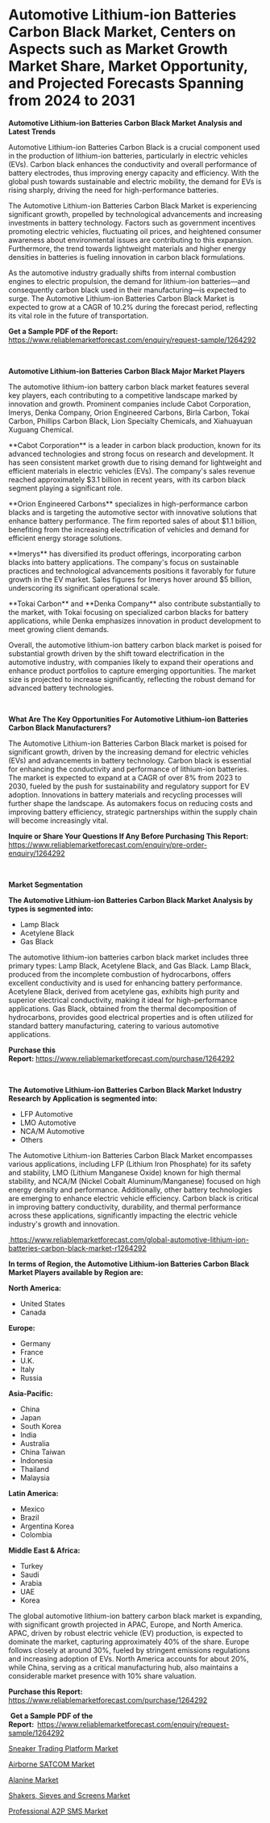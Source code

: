<p><h1>Automotive Lithium-ion Batteries Carbon Black Market, Centers on Aspects such as Market Growth Market Share, Market Opportunity, and Projected Forecasts Spanning from 2024 to 2031</h1></p><p><strong>Automotive Lithium-ion Batteries Carbon Black Market Analysis and Latest Trends</strong></p>
<p><p>Automotive Lithium-ion Batteries Carbon Black is a crucial component used in the production of lithium-ion batteries, particularly in electric vehicles (EVs). Carbon black enhances the conductivity and overall performance of battery electrodes, thus improving energy capacity and efficiency. With the global push towards sustainable and electric mobility, the demand for EVs is rising sharply, driving the need for high-performance batteries.</p><p>The Automotive Lithium-ion Batteries Carbon Black Market is experiencing significant growth, propelled by technological advancements and increasing investments in battery technology. Factors such as government incentives promoting electric vehicles, fluctuating oil prices, and heightened consumer awareness about environmental issues are contributing to this expansion. Furthermore, the trend towards lightweight materials and higher energy densities in batteries is fueling innovation in carbon black formulations.</p><p>As the automotive industry gradually shifts from internal combustion engines to electric propulsion, the demand for lithium-ion batteries—and consequently carbon black used in their manufacturing—is expected to surge. The Automotive Lithium-ion Batteries Carbon Black Market is expected to grow at a CAGR of 10.2% during the forecast period, reflecting its vital role in the future of transportation.</p></p>
<p><strong>Get a Sample PDF of the Report:&nbsp;</strong> <a href="https://www.reliablemarketforecast.com/enquiry/request-sample/1264292?utm_campaign=1159&utm_medium=2&utm_source=Github&utm_content=ia&utm_term=30102024&utm_id=automotive-lithium-ion-batteries-carbon-black">https://www.reliablemarketforecast.com/enquiry/request-sample/1264292</a></p>
<p>&nbsp;</p>
<p><strong>Automotive Lithium-ion Batteries Carbon Black Major Market Players</strong></p>
<p><p>The automotive lithium-ion battery carbon black market features several key players, each contributing to a competitive landscape marked by innovation and growth. Prominent companies include Cabot Corporation, Imerys, Denka Company, Orion Engineered Carbons, Birla Carbon, Tokai Carbon, Phillips Carbon Black, Lion Specialty Chemicals, and Xiahuayuan Xuguang Chemical.</p><p>**Cabot Corporation** is a leader in carbon black production, known for its advanced technologies and strong focus on research and development. It has seen consistent market growth due to rising demand for lightweight and efficient materials in electric vehicles (EVs). The company's sales revenue reached approximately $3.1 billion in recent years, with its carbon black segment playing a significant role.</p><p>**Orion Engineered Carbons** specializes in high-performance carbon blacks and is targeting the automotive sector with innovative solutions that enhance battery performance. The firm reported sales of about $1.1 billion, benefiting from the increasing electrification of vehicles and demand for efficient energy storage solutions.</p><p>**Imerys** has diversified its product offerings, incorporating carbon blacks into battery applications. The company's focus on sustainable practices and technological advancements positions it favorably for future growth in the EV market. Sales figures for Imerys hover around $5 billion, underscoring its significant operational scale.</p><p>**Tokai Carbon** and **Denka Company** also contribute substantially to the market, with Tokai focusing on specialized carbon blacks for battery applications, while Denka emphasizes innovation in product development to meet growing client demands.</p><p>Overall, the automotive lithium-ion battery carbon black market is poised for substantial growth driven by the shift toward electrification in the automotive industry, with companies likely to expand their operations and enhance product portfolios to capture emerging opportunities. The market size is projected to increase significantly, reflecting the robust demand for advanced battery technologies.</p></p>
<p>&nbsp;</p>
<p><strong>What Are The Key Opportunities For Automotive Lithium-ion Batteries Carbon Black Manufacturers?</strong></p>
<p><p>The Automotive Lithium-ion Batteries Carbon Black market is poised for significant growth, driven by the increasing demand for electric vehicles (EVs) and advancements in battery technology. Carbon black is essential for enhancing the conductivity and performance of lithium-ion batteries. The market is expected to expand at a CAGR of over 8% from 2023 to 2030, fueled by the push for sustainability and regulatory support for EV adoption. Innovations in battery materials and recycling processes will further shape the landscape. As automakers focus on reducing costs and improving battery efficiency, strategic partnerships within the supply chain will become increasingly vital.</p></p>
<p><strong>Inquire or Share Your Questions If Any Before Purchasing This Report:</strong> <a href="https://www.reliablemarketforecast.com/enquiry/pre-order-enquiry/1264292?utm_campaign=1159&utm_medium=2&utm_source=Github&utm_content=ia&utm_term=30102024&utm_id=automotive-lithium-ion-batteries-carbon-black">https://www.reliablemarketforecast.com/enquiry/pre-order-enquiry/1264292</a></p>
<p>&nbsp;</p>
<p><strong>Market Segmentation</strong></p>
<p><strong>The Automotive Lithium-ion Batteries Carbon Black Market Analysis by types is segmented into:</strong></p>
<p><ul><li>Lamp Black</li><li>Acetylene Black</li><li>Gas Black</li></ul></p>
<p><p>The automotive lithium-ion batteries carbon black market includes three primary types: Lamp Black, Acetylene Black, and Gas Black. Lamp Black, produced from the incomplete combustion of hydrocarbons, offers excellent conductivity and is used for enhancing battery performance. Acetylene Black, derived from acetylene gas, exhibits high purity and superior electrical conductivity, making it ideal for high-performance applications. Gas Black, obtained from the thermal decomposition of hydrocarbons, provides good electrical properties and is often utilized for standard battery manufacturing, catering to various automotive applications.</p></p>
<p><strong>Purchase this Report:&nbsp;</strong><a href="https://www.reliablemarketforecast.com/purchase/1264292?utm_campaign=1159&utm_medium=2&utm_source=Github&utm_content=ia&utm_term=30102024&utm_id=automotive-lithium-ion-batteries-carbon-black">https://www.reliablemarketforecast.com/purchase/1264292</a></p>
<p>&nbsp;</p>
<p><strong>The Automotive Lithium-ion Batteries Carbon Black Market Industry Research by Application is segmented into:</strong></p>
<p><ul><li>LFP Automotive</li><li>LMO Automotive</li><li>NCA/M Automotive</li><li>Others</li></ul></p>
<p><p>The Automotive Lithium-ion Batteries Carbon Black Market encompasses various applications, including LFP (Lithium Iron Phosphate) for its safety and stability, LMO (Lithium Manganese Oxide) known for high thermal stability, and NCA/M (Nickel Cobalt Aluminum/Manganese) focused on high energy density and performance. Additionally, other battery technologies are emerging to enhance electric vehicle efficiency. Carbon black is critical in improving battery conductivity, durability, and thermal performance across these applications, significantly impacting the electric vehicle industry's growth and innovation.</p></p>
<p><a href="https://www.reliablemarketforecast.com/global-automotive-lithium-ion-batteries-carbon-black-market-r1264292?utm_campaign=1159&utm_medium=2&utm_source=Github&utm_content=ia&utm_term=30102024&utm_id=automotive-lithium-ion-batteries-carbon-black">&nbsp;https://www.reliablemarketforecast.com/global-automotive-lithium-ion-batteries-carbon-black-market-r1264292</a></p>
<p><strong>In terms of Region, the Automotive Lithium-ion Batteries Carbon Black Market Players available by Region are:</strong></p>
<p>
    <p> <strong> North America: </strong>
        <ul>
            <li>United States</li>
            <li>Canada</li>
        </ul>
        </p> 
    <p> <strong> Europe: </strong>
        <ul>
            <li>Germany</li>
            <li>France</li>
            <li>U.K.</li>
            <li>Italy</li>
            <li>Russia</li>
        </ul>
        </p> 
    <p> <strong> Asia-Pacific: </strong>
        <ul>
            <li>China</li>
            <li>Japan</li>
            <li>South Korea</li>
            <li>India</li>
            <li>Australia</li>
            <li>China Taiwan</li>
            <li>Indonesia</li>
            <li>Thailand</li>
            <li>Malaysia</li>
        </ul>
        </p> 
    <p> <strong> Latin America: </strong>
        <ul>
            <li>Mexico</li>
            <li>Brazil</li>
            <li>Argentina Korea</li>
            <li>Colombia</li>
        </ul>
        </p> 
    <p> <strong> Middle East & Africa: </strong>
        <ul>
            <li>Turkey</li>
            <li>Saudi</li>
            <li>Arabia</li>
            <li>UAE</li>
            <li>Korea</li>
        </ul>
    </p>
    </p>
<p><p>The global automotive lithium-ion battery carbon black market is expanding, with significant growth projected in APAC, Europe, and North America. APAC, driven by robust electric vehicle (EV) production, is expected to dominate the market, capturing approximately 40% of the share. Europe follows closely at around 30%, fueled by stringent emissions regulations and increasing adoption of EVs. North America accounts for about 20%, while China, serving as a critical manufacturing hub, also maintains a considerable market presence with 10% share valuation.</p></p>
<p><strong>Purchase this Report: </strong><a href="https://www.reliablemarketforecast.com/purchase/1264292?utm_campaign=1159&utm_medium=2&utm_source=Github&utm_content=ia&utm_term=30102024&utm_id=automotive-lithium-ion-batteries-carbon-black">https://www.reliablemarketforecast.com/purchase/1264292</a></p>
<p>&nbsp;<strong>Get a Sample PDF of the Report:&nbsp;&nbsp;</strong><a href="https://www.reliablemarketforecast.com/enquiry/request-sample/1264292?utm_campaign=1159&utm_medium=2&utm_source=Github&utm_content=ia&utm_term=30102024&utm_id=automotive-lithium-ion-batteries-carbon-black">https://www.reliablemarketforecast.com/enquiry/request-sample/1264292</a></p>
<p><strong></strong></p>
<p><p><a href="https://www.linkedin.com/pulse/digital-transformation-sneaker-trading-platform-industry-market-i7rdc?utm_campaign=1159&utm_medium=2&utm_source=Github&utm_content=ia&utm_term=30102024&utm_id=automotive-lithium-ion-batteries-carbon-black">Sneaker Trading Platform Market</a></p><p><a href="https://www.linkedin.com/pulse/exploring-airborne-satcom-market-dynamics-global-trends-future-kahtc?utm_campaign=1159&utm_medium=2&utm_source=Github&utm_content=ia&utm_term=30102024&utm_id=automotive-lithium-ion-batteries-carbon-black">Airborne SATCOM Market</a></p><p><a href="https://medium.com/@haileebaz8dp/impact-of-changing-trends-in-the-alanine-market-the-alanine-market-is-poised-for-remarkable-71f92ac15809?utm_campaign=1159&utm_medium=2&utm_source=Github&utm_content=ia&utm_term=30102024&utm_id=automotive-lithium-ion-batteries-carbon-black">Alanine Market</a></p><p><a href="https://github.com/chantekestenmo/Market-Research-Report-List-1/blob/main/shakers-sieves-and-screens-market.md?utm_campaign=1159&utm_medium=2&utm_source=Github&utm_content=ia&utm_term=30102024&utm_id=automotive-lithium-ion-batteries-carbon-black">Shakers, Sieves and Screens Market</a></p><p><a href="https://github.com/mickahmaland/Market-Research-Report-List-1/blob/main/professional-a2p-sms-market.md?utm_campaign=1159&utm_medium=2&utm_source=Github&utm_content=ia&utm_term=30102024&utm_id=automotive-lithium-ion-batteries-carbon-black">Professional A2P SMS Market</a></p></p>